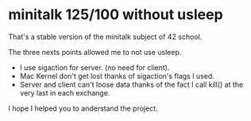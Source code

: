 # minitalk 125/100 without usleep

That's a stable version of the minitalk subject of 42 school.

The three nexts points allowed me to not use usleep.
* I use sigaction for server. (no need for client).
* Mac Kernel don't get lost thanks of sigaction's flags I used.
* Server and client can't loose data thanks of the fact I call kill() at the very last in each exchange.

I hope I helped you to anderstand the project.
